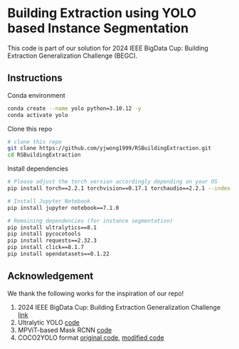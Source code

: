 # Building Extraction using YOLO based Instance Segmentation

This code is part of our solution for 2024 IEEE BigData Cup: Building Extraction Generalization Challenge (BEGC).

## Instructions
Conda environment
```bash
conda create --name yolo python=3.10.12 -y
conda activate yolo
```

Clone this repo
```bash
# clone this repo
git clone https://github.com/yjwong1999/RSBuildingExtraction.git
cd RSBuildingExtraction
```

Install dependencies
```bash
# Please adjust the torch version accordingly depending on your OS
pip install torch==2.2.1 torchvision==0.17.1 torchaudio==2.2.1 --index-url https://download.pytorch.org/whl/cu121

# Install Jupyter Notebook
pip install jupyter notebook==7.1.0

# Remaining dependencies (for instance segmentation)
pip install ultralytics==8.1
pip install pycocotools
pip install requests==2.32.3
pip install click==8.1.7
pip install opendatasets==0.1.22
```

## Acknowledgement
We thank the following works for the inspiration of our repo!
1. 2024 IEEE BigData Cup: Building Extraction Generalization Challenge [link](https://www.kaggle.com/competitions/building-extraction-generalization-2024/overview)
2. Ultralytic YOLO [code](https://github.com/ultralytics/ultralytics)
3. MPViT-based Mask RCNN [code](https://github.com/youngwanLEE/MPViT)
4. COCO2YOLO format [original code](https://github.com/tw-yshuang/coco2yolo), [modified code](https://github.com/yjwong1999/coco2yolo)
